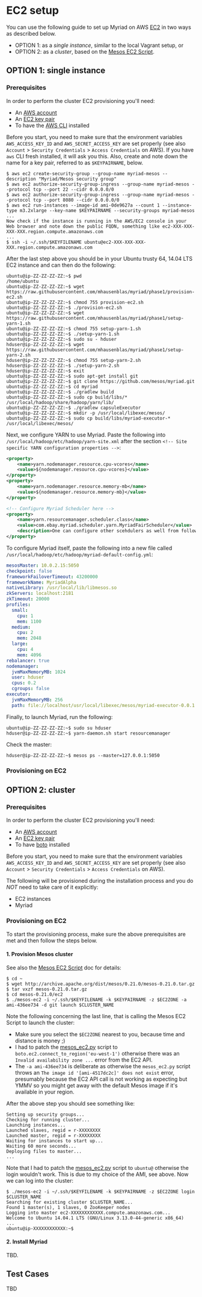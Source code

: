 # EC2 setup

You can use the following guide to set up Myriad on AWS [EC2](http://aws.amazon.com/ec2/) in two ways as described below.

* OPTION 1: as a _single instance_, similar to the local Vagrant setup, or
* OPTION 2: as a _cluster_, based on the [Mesos EC2 Script](http://mesos.apache.org/documentation/latest/ec2-scripts/).

## OPTION 1: single instance

### Prerequisites

In order to perform the cluster EC2 provisioning you'll need:

* An [AWS account](http://aws.amazon.com/account/)
* An [EC2 key pair](http://docs.aws.amazon.com/AWSEC2/latest/UserGuide/ec2-key-pairs.html)
* To have the [AWS CLI](http://docs.aws.amazon.com/cli/latest/userguide/installing.html) installed

Before you start, you need to make sure that the environment variables `AWS_ACCESS_KEY_ID`
and `AWS_SECRET_ACCESS_KEY` are set properly (see also `Account` > `Security Credentials` > `Access Credentials` on AWS). If you have `aws` CLI fresh installed, it will ask you this. Also, create and note down the name for a key pair, referred to as `$KEYPAIRNAME`, below.

```shell
$ aws ec2 create-security-group --group-name myriad-mesos --description "Myriad/Mesos security group"
$ aws ec2 authorize-security-group-ingress --group-name myriad-mesos --protocol tcp --port 22 --cidr 0.0.0.0/0
$ aws ec2 authorize-security-group-ingress --group-name myriad-mesos --protocol tcp --port 8080 --cidr 0.0.0.0/0
$ aws ec2 run-instances --image-id ami-0de9627a --count 1 --instance-type m3.2xlarge --key-name $KEYPAIRNAME --security-groups myriad-mesos
...
Now check if the instance is running in the AWS/EC2 console in your Web browser and note down the public FQDN, something like ec2-XXX-XXX-XXX-XXX.region.compute.amazonaws.com
...
$ ssh -i ~/.ssh/$KEYFILENAME ubuntu@ec2-XXX-XXX-XXX-XXX.region.compute.amazonaws.com
```

After the last step above you should be in your Ubuntu trusty 64, 14.04 LTS EC2 instance and can then do the following:

```shell
ubuntu@ip-ZZ-ZZ-ZZ-ZZ:~$ pwd
/home/ubuntu
ubuntu@ip-ZZ-ZZ-ZZ-ZZ:~$ wget https://raw.githubusercontent.com/mhausenblas/myriad/phase1/provision-ec2.sh
ubuntu@ip-ZZ-ZZ-ZZ-ZZ:~$ chmod 755 provision-ec2.sh
ubuntu@ip-ZZ-ZZ-ZZ-ZZ:~$ ./provision-ec2.sh
ubuntu@ip-ZZ-ZZ-ZZ-ZZ:~$ wget https://raw.githubusercontent.com/mhausenblas/myriad/phase1/setup-yarn-1.sh
ubuntu@ip-ZZ-ZZ-ZZ-ZZ:~$ chmod 755 setup-yarn-1.sh
ubuntu@ip-ZZ-ZZ-ZZ-ZZ:~$ ./setup-yarn-1.sh
ubuntu@ip-ZZ-ZZ-ZZ-ZZ:~$ sudo su - hduser
hduser@ip-ZZ-ZZ-ZZ-ZZ:~$ wget https://raw.githubusercontent.com/mhausenblas/myriad/phase1/setup-yarn-2.sh
hduser@ip-ZZ-ZZ-ZZ-ZZ:~$ chmod 755 setup-yarn-2.sh
hduser@ip-ZZ-ZZ-ZZ-ZZ:~$ ./setup-yarn-2.sh
hduser@ip-ZZ-ZZ-ZZ-ZZ:~$ exit
ubuntu@ip-ZZ-ZZ-ZZ-ZZ:~$ sudo apt-get install git
ubuntu@ip-ZZ-ZZ-ZZ-ZZ:~$ git clone https://github.com/mesos/myriad.git
ubuntu@ip-ZZ-ZZ-ZZ-ZZ:~$ cd myriad
ubuntu@ip-ZZ-ZZ-ZZ-ZZ:~$ ./gradlew build
ubuntu@ip-ZZ-ZZ-ZZ-ZZ:~$ sudo cp build/libs/* /usr/local/hadoop/share/hadoop/yarn/lib/
ubuntu@ip-ZZ-ZZ-ZZ-ZZ:~$ ./gradlew capsuleExecutor
ubuntu@ip-ZZ-ZZ-ZZ-ZZ:~$ mkdir -p /usr/local/libexec/mesos/
ubuntu@ip-ZZ-ZZ-ZZ-ZZ:~$ sudo cp build/libs/myriad-executor-* /usr/local/libexec/mesos/
```

Next, we configure YARN to use Myriad. Paste the following into `/usr/local/hadoop/etc/hadoop/yarn-site.xml` after the section `<!-- Site specific YARN configuration properties -->`:

```xml
<property>
    <name>yarn.nodemanager.resource.cpu-vcores</name>
    <value>${nodemanager.resource.cpu-vcores}</value>
</property>
<property>
    <name>yarn.nodemanager.resource.memory-mb</name>
    <value>${nodemanager.resource.memory-mb}</value>
</property>

<!-- Configure Myriad Scheduler here -->
<property>
    <name>yarn.resourcemanager.scheduler.class</name>
    <value>com.ebay.myriad.scheduler.yarn.MyriadFairScheduler</value>
    <description>One can configure other scehdulers as well from following list: com.ebay.myriad.scheduler.yarn.MyriadCapacityScheduler, com.ebay.myriad.scheduler.yarn.MyriadFifoScheduler</description>
</property>
```

To configure Myriad itself, paste the following into a new file called `/usr/local/hadoop/etc/hadoop/myriad-default-config.yml`:

```yml
mesosMaster: 10.0.2.15:5050
checkpoint: false
frameworkFailoverTimeout: 43200000
frameworkName: MyriadAlpha
nativeLibrary: /usr/local/lib/libmesos.so
zkServers: localhost:2181
zkTimeout: 20000
profiles:
  small:
    cpu: 1
    mem: 1100
  medium:
    cpu: 2
    mem: 2048
  large:
    cpu: 4
    mem: 4096
rebalancer: true
nodemanager:
  jvmMaxMemoryMB: 1024
  user: hduser
  cpus: 0.2
  cgroups: false
executor:
  jvmMaxMemoryMB: 256
  path: file://localhost/usr/local/libexec/mesos/myriad-executor-0.0.1.jar
```

Finally, to launch Myriad, run the following:

```shell
ubuntu@ip-ZZ-ZZ-ZZ-ZZ:~$ sudo su hduser
hduser@ip-ZZ-ZZ-ZZ-ZZ:~$ yarn-daemon.sh start resourcemanager
```

Check the master:

```shell
hduser@ip-ZZ-ZZ-ZZ-ZZ:~$ mesos ps --master=127.0.0.1:5050
```




### Provisioning on EC2



## OPTION 2: cluster

### Prerequisites

In order to perform the cluster EC2 provisioning you'll need:

* An [AWS account](http://aws.amazon.com/account/)
* An [EC2 key pair](http://docs.aws.amazon.com/AWSEC2/latest/UserGuide/ec2-key-pairs.html)
* To have [boto](http://docs.pythonboto.org/en/latest/) installed

Before you start, you need to make sure that the environment variables `AWS_ACCESS_KEY_ID`
and `AWS_SECRET_ACCESS_KEY` are set properly (see also `Account` > `Security Credentials` > `Access Credentials` on AWS).

The following will be provisioned during the installation process and you do *NOT* need to take care of it explicitly:

* EC2 instances
* Myriad

### Provisioning on EC2

To start the provisioning process, make sure the above prerequisites are met and then follow the steps below.

#### 1. Provision Mesos cluster

See also the [Mesos EC2 Script](http://mesos.apache.org/documentation/latest/ec2-scripts/) doc for details:

```shell
$ cd ~
$ wget http://archive.apache.org/dist/mesos/0.21.0/mesos-0.21.0.tar.gz
$ tar vxzf mesos-0.21.0.tar.gz
$ cd mesos-0.21.0/ec2
$ ./mesos-ec2 -i ~/.ssh/$KEYFILENAME -k $KEYPAIRNAME -z $EC2ZONE -a ami-436ee734 -d git launch $CLUSTER_NAME
```

Note the following concerning the last line, that is calling the Mesos EC2 Script to launch the cluster:

* Make sure you select the `$EC2ZONE` nearest to you, because time and distance is money ;)
* I had to patch the [mesos_ec2.py](https://github.com/apache/mesos/blob/master/ec2/mesos_ec2.py#L466) script to `boto.ec2.connect_to_region('eu-west-1')` otherwise there was an `Invalid availability zone ...` error from the EC2 API.
* The `-a ami-436ee734` is deliberate as otherwise the `mesos_ec2.py` script throws an `The image id '[ami-4517dc2c]' does not exist` error, presumably because the EC2 API call is not working as expecting but YMMV so you might get away with the default Mesos image if it's available in your region.

After the above step you should see something like:

```shell
Setting up security groups...
Checking for running cluster...
Launching instances...
Launched slaves, regid = r-XXXXXXXX
Launched master, regid = r-XXXXXXXX
Waiting for instances to start up...
Waiting 60 more seconds...
Deploying files to master...
...
```

Note that I had to patch the [mesos_ec2.py](https://github.com/apache/mesos/blob/master/ec2/mesos_ec2.py#L508) script to `ubuntu@` otherwise the login wouldn't work. This is due to my choice of the AMI, see above. Now we can log into the cluster:

```shell
$ ./mesos-ec2 -i ~/.ssh/$KEYFILENAME -k $KEYPAIRNAME -z $EC2ZONE login $CLUSTER_NAME
Searching for existing cluster $CLUSTER_NAME...
Found 1 master(s), 1 slaves, 0 ZooKeeper nodes
Logging into master ec2-XXXXXXXXXXXX.compute.amazonaws.com...
Welcome to Ubuntu 14.04.1 LTS (GNU/Linux 3.13.0-44-generic x86_64)
...
ubuntu@ip-XXXXXXXXXXXX:~$
```

#### 2. Install Myriad

TBD.

## Test Cases

TBD 